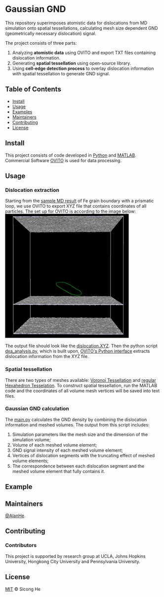 # Gaussian GND

This repository superimposes atomistic data for dislocations from MD simulation onto spatial tessellations, calculating mesh size dependent GND (geometrically necessary dislocation) signal. 

The project consists of three parts: 
1. Analyzing **atomistic data** using OVITO and export TXT files containing dislocation information.
2. Generating **spatial tessellation** using open-source library.
3. Using **cell-edge detection process** to overlay dislocation information with spatial tessellation to generate GND signal.


## Table of Contents

- [Install](#install)
- [Usage](#usage)
- [Examples](#example)
- [Maintainers](#maintainers)
- [Contributing](#contributing)
- [License](#license)


## Install

This project consists of code developed in [Python](https://www.python.org/) and [MATLAB](https://www.mathworks.com/products/matlab.html). Commercial Software [OVITO](https://www.ovito.org/) is used for data processing. 


## Usage

### Dislocation extraction
Starting from the [sample MD result]() of Fe grain boundary with a prismatic loop, we use OVITO to export XYZ file that contains coordinates of all particles. The set up for OVITO is according to the image below:
<img src="dislocation.png" width="400" height="400">

The output file should look like the [dislocation.XYZ](). Then the python script [dxa_analysis.py](dxa_analysis.py), which is built upon, [OVITO's Python interface](https://docs.ovito.org/python/) extracts dislocation information from the XYZ file. 

### Spatial tessellation
There are two types of meshes available: [Voronoi Tessellation](full_voronoi_random.m) and [regular Hexahedron Tesselation](full_voronoi_cubic_edgevariate.m). To construct spatial tessellation, run the MATLAB code and the coordinates of all volume mesh vertices will be saved into text files.

### Gaussian GND calculation
The [main.py](main.py) calculates the GND density by combining the dislocation information and meshed volumes. The output from this script includes: 
1. Simulation parameters like the mesh size and the dimension of the simulation volume; 
2. Volume of each meshed volume element; 
3. GND signal intensity of each meshed volume element; 
4. Vertices of dislocation segments with the truncating effect of meshed volume elements; 
5. The correspondence between each dislocation segment and the meshed volume element that fully contains it.


## Example



## Maintainers

[@AlanHe](https://github.com/hsc1993).

## Contributing


### Contributors

This project is supported by research group at UCLA, Johns Hopkins University, Hongkong City University and Pennsylvania University.


## License

[MIT](LICENSE) © Sicong He
